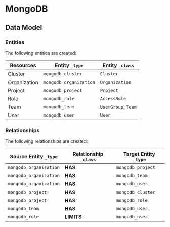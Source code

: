# MongoDB

<!-- {J1_DOCUMENTATION_MARKER_START} -->
<!--
********************************************************************************
NOTE: ALL OF THE FOLLOWING DOCUMENTATION IS GENERATED USING THE
"j1-integration document" COMMAND. DO NOT EDIT BY HAND! PLEASE SEE THE DEVELOPER
DOCUMENTATION FOR USAGE INFORMATION:

https://github.com/JupiterOne/sdk/blob/main/docs/integrations/development.md
********************************************************************************
-->

## Data Model

### Entities

The following entities are created:

| Resources    | Entity `_type`         | Entity `_class`     |
| ------------ | ---------------------- | ------------------- |
| Cluster      | `mongodb_cluster`      | `Cluster`           |
| Organization | `mongodb_organization` | `Organization`      |
| Project      | `mongodb_project`      | `Project`           |
| Role         | `mongodb_role`         | `AccessRole`        |
| Team         | `mongodb_team`         | `UserGroup`, `Team` |
| User         | `mongodb_user`         | `User`              |

### Relationships

The following relationships are created:

| Source Entity `_type`  | Relationship `_class` | Target Entity `_type` |
| ---------------------- | --------------------- | --------------------- |
| `mongodb_organization` | **HAS**               | `mongodb_project`     |
| `mongodb_organization` | **HAS**               | `mongodb_team`        |
| `mongodb_organization` | **HAS**               | `mongodb_user`        |
| `mongodb_project`      | **HAS**               | `mongodb_cluster`     |
| `mongodb_project`      | **HAS**               | `mongodb_role`        |
| `mongodb_team`         | **HAS**               | `mongodb_user`        |
| `mongodb_role`         | **LIMITS**            | `mongodb_user`        |

<!--
********************************************************************************
END OF GENERATED DOCUMENTATION AFTER BELOW MARKER
********************************************************************************
-->
<!-- {J1_DOCUMENTATION_MARKER_END} -->
